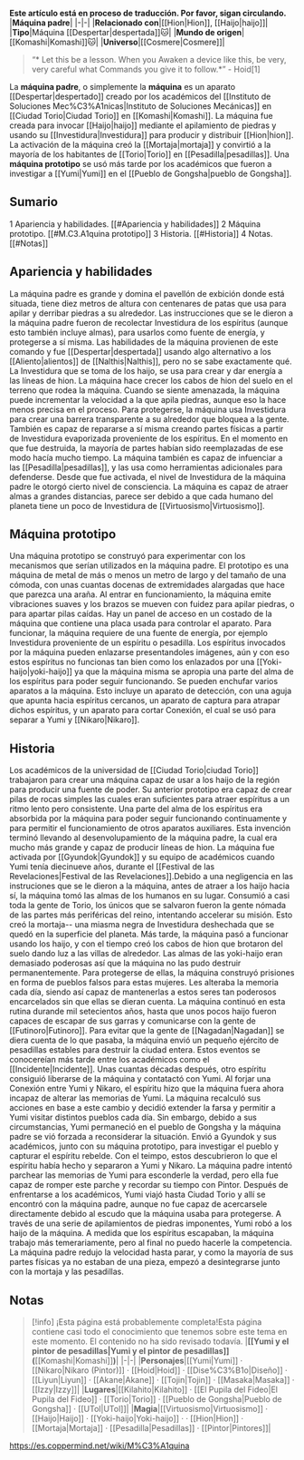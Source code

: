 **Este artículo está en proceso de traducción. Por favor, sigan circulando.**
|**Máquina padre**|
|-|-|
|**Relacionado con**|[[Hion\|Hion]], [[Haijo\|haijo]]|
|**Tipo**|Máquina [[Despertar\|despertada]]🐱︎|
|**Mundo de origen**|[[Komashi\|Komashi]]🐱︎|
|**Universo**|[[Cosmere\|Cosmere]]|

>“* Let this be a lesson. When you Awaken a device like this, be very, very careful what Commands you give it to follow.*”
\- Hoid[1]


La **máquina padre**, o simplemente la **máquina** es un aparato [[Despertar\|despertado]] creado por los académicos del [[Instituto de Soluciones Mec%C3%A1nicas\|Instituto de Soluciones Mecánicas]] en [[Ciudad Torio\|Ciudad Torio]] en [[Komashi\|Komashi]]. La máquina fue creada para invocar [[Haijo\|haijo]] mediante el apilamiento de piedras y usando su [[Investidura\|Investidura]] para producir y distribuir [[Hion\|hion]]. La activación de la máquina creó la [[Mortaja\|mortaja]] y convirtió a la mayoría de los habitantes de [[Torio\|Torio]] en [[Pesadilla\|pesadillas]].
Una **máquina prototipo** se usó más tarde por los académicos que fueron a investigar a [[Yumi\|Yumi]] en el [[Pueblo de Gongsha\|pueblo de Gongsha]].

## Sumario

1 Apariencia y habilidades. [[#Apariencia y habilidades]] 
2 Máquina prototipo. [[#M.C3.A1quina prototipo]] 
3 Historia. [[#Historia]] 
4 Notas. [[#Notas]] 


## Apariencia y habilidades
La máquina padre es grande y domina el pavellón de exbición donde está situada, tiene diez metros de altura con centenares de patas que usa para apilar y derribar piedras a su alrededor.
Las instrucciones que se le dieron a la máquina padre fueron de recolectar Investidura de los espíritus (aunque esto también incluye almas), para usarlos como fuente de energía, y protegerse a sí misma. Las habilidades de la máquina provienen de este comando y fue [[Despertar\|despertada]] usando algo alternativo a los [[Aliento\|alientos]] de [[Nalthis\|Nalthis]], pero no se sabe exactamente qué. La Investidura que se toma de los haijo, se usa para crear y dar energía a las líneas de hion. La máquina hace crecer los cabos de hion del suelo en el terreno que rodea la máquina.
Cuando se siente amenazada, la máquina puede incrementar la velocidad a la que apila piedras, aunque eso la hace menos precisa en el proceso. Para protegerse, la máquina usa Investidura para crear una barrera transparente a su alrededor que bloquea a la gente. También es capaz de repararse a sí misma creando partes físicas a partir de Investidura evaporizada proveniente de los espíritus. En el momento en que fue destruida, la mayoría de partes habían sido reemplazadas de ese modo hacía mucho tiempo. La máquina también es capaz de infuenciar a las [[Pesadilla\|pesadillas]], y las usa como herramientas adicionales para defenderse. Desde que fue activada, el nivel de Investidura de la máquina padre le otorgó cierto nivel de consciencia.
La máquina es capaz de atraer almas a grandes distancias, parece ser debido a que cada humano del planeta tiene un poco de Investidura de [[Virtuosismo\|Virtuosismo]].

## Máquina prototipo
Una máquina prototipo se construyó para experimentar con los mecanismos que serían utilizados en la máquina padre. El prototipo es una máquina de metal de más o menos un metro de largo y del tamaño de una cómoda, con unas cuantas docenas de extremidades alargadas que hace que parezca una araña. Al entrar en funcionamiento, la máquina emite vibraciones suaves y los brazos se mueven con fuidez para apilar piedras, o para apartar pilas caídas. Hay un panel de acceso en un costado de la máquina que contiene una placa usada para controlar el aparato. Para funcionar, la máquina requiere de una fuente de energía, por ejemplo Investidura proveniente de un espíritu o pesadilla. Los espíritus invocados por la máquina pueden enlazarse presentandoles imágenes, aún y con eso estos espíritus no funcionas tan bien como los enlazados por una [[Yoki-haijo\|yoki-haijo]] ya que la máquina misma se apropia una parte del alma de los espíritus para poder seguir funcionando.
Se pueden enchufar varios aparatos a la máquina. Esto incluye un aparato de detección, con una aguja que apunta hacia espíritus cercanos, un aparato de captura para atrapar dichos espíritus, y un aparato para cortar Conexión, el cual se usó para separar a Yumi y [[Nikaro\|Nikaro]].

## Historia
Los académicos de la universidad de [[Ciudad Torio\|ciudad Torio]] trabajaron para crear una máquina capaz de usar a los haijo de la región para producir una fuente de poder. Su anterior prototipo era capaz de crear pilas de rocas simples las cuales eran suficientes para atraer espíritus a un ritmo lento pero consistente. Una parte del alma de los espíritus era absorbida por la máquina para poder seguir funcionando continuamente y para permitir el funcionamiento de otros aparatos auxiliares. Esta invención terminó llevando al desenvolupamiento de la máquina padre, la cual era mucho más grande y capaz de producir líneas de hion. La máquina fue activada por [[Gyundok\|Gyundok]] y su equipo de académicos cuando Yumi tenía diecinueve años, durante el [[Festival de las Revelaciones\|Festival de las Revelaciones]].Debido a una negligencia en las instruciones que se le dieron a la máquina, antes de atraer a los haijo hacia sí, la máquina tomó las almas de los humanos en su lugar. Consumió a casi toda la gente de Torio, los únicos que se salvaron fueron la gente nómada de las partes más periféricas del reino, intentando accelerar su misión. Esto creó la mortaja-- una miasma negra de Investidura deshechada que se quedó en la superficie del planeta. Más tarde, la máquina pasó a funcionar usando los haijo, y con el tiempo creó los cabos de hion que brotaron del suelo dando luz a las villas de alrededor.
Las almas de las yoki-haijo eran demasiado poderosas así que la máquina no las pudo destruir permanentemente. Para protegerse de ellas, la máquina construyó prisiones en forma de pueblos falsos para estas mujeres. Les alteraba la memoria cada día, siendo así capaz de mantenerlas a estos seres tan poderosos encarcelados sin que ellas se dieran cuenta.
La máquina continuó en esta rutina durande mil setecientos años, hasta que unos pocos haijo fueron capaces de escapar de sus garras y comunicarse con la gente de [[Futinoro\|Futinoro]]. Para evitar que la gente de [[Nagadan\|Nagadan]] se diera cuenta de lo que pasaba, la máquina envió un pequeño ejército de pesadillas estables para destruir la ciudad entera. Estos eventos se conocereían más tarde entre los académicos como el [[Incidente\|Incidente]].
Unas cuantas décadas después, otro espíritu consiguió liberarse de la máquina y contatactó con Yumi. Al forjar una Conexión entre Yumi y Nikaro, el espíritu hizo que la máquina fuera ahora incapaz de alterar las memorias de Yumi. La máquina recalculó sus acciones en base a este cambio y decidió extender la farsa y permitir a Yumi visitar distintos pueblos cada día. Sin embargo, debido a sus circumstancias, Yumi permaneció en el pueblo de Gongsha y la máquina padre se vió forzada a reconsiderar la situación. Envió a Gyundok y sus académicos, junto con su máquina prototipo, para investigar el pueblo y capturar el espíritu rebelde. Con el teimpo, estos descubrieron lo que el espíritu había hecho y separaron a Yumi y Nikaro.
La máquina padre intentó parchear las memorias de Yumi para esconderle la verdad, pero ella fue capaz de romper este parche y recordar su tiempo con Pintor. Después de enfrentarse a los académicos, Yumi viajó hasta Ciudad Torio y allí se encontró con la máquina padre, aunque no fue capaz de acercarsele directamente debido al escudo que la máquina usaba para protegerse. A través de una serie de apilamientos de piedras imponentes, Yumi robó a los haijo de la máquina. A medida que los espíritus escapaban, la máquina trabajo más temerariamente, pero al final no puedo hacerle la competencia. La máquina padre redujo la velocidad hasta parar, y como la mayoría de sus partes físicas ya no estaban de una pieza, empezó a desintegrarse junto con la mortaja y las pesadillas.

## Notas

> [!info] ¡Esta página está probablemente completa!Esta página contiene casi todo el conocimiento que tenemos sobre este tema en este momento.
El contenido no ha sido revisado todavía.
|**[[Yumi y el pintor de pesadillas\|Yumi y el pintor de pesadillas]] (**[[Komashi\|Komashi]]**)**|
|-|-|
|**Personajes**|[[Yumi\|Yumi]] · [[Nikaro\|Nikaro (Pintor)]] · [[Hoid\|Hoid]] · [[Dise%C3%B1o\|Diseño]] · [[Liyun\|Liyun]] · [[Akane\|Akane]] · [[Tojin\|Tojin]] · [[Masaka\|Masaka]] · [[Izzy\|Izzy]]|
|**Lugares**|[[Kilahito\|Kilahito]] · [[El Pupila del Fideo\|El Pupila del Fideo]] · [[Torio\|Torio]] · [[Pueblo de Gongsha\|Pueblo de Gongsha]] · [[UTol\|UTol]]|
|**Magia**|[[Virtuosismo\|Virtuosismo]] · [[Haijo\|Haijo]] · [[Yoki-haijo\|Yoki-haijo]] ·  · [[Hion\|Hion]] · [[Mortaja\|Mortaja]] · [[Pesadilla\|Pesadillas]] · [[Pintor\|Pintores]]|



https://es.coppermind.net/wiki/M%C3%A1quina